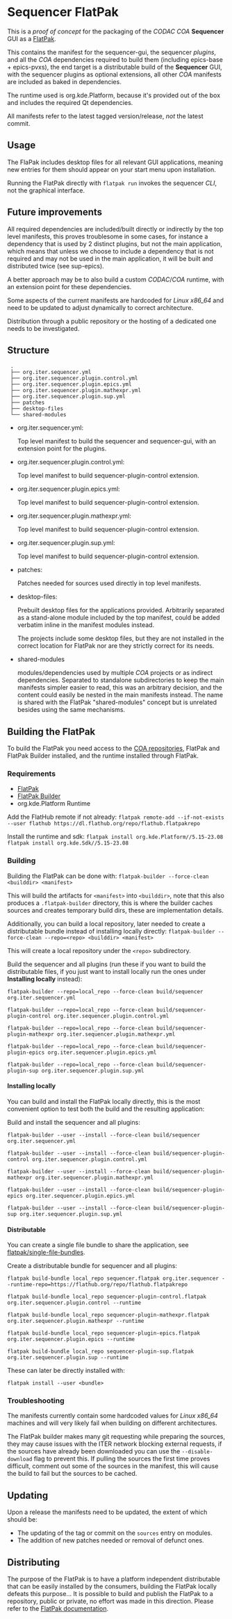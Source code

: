 # Sequencer FlatPak

This is a *proof of concept* for the packaging of the *CODAC* *COA* **Sequencer** GUI as a [FlatPak](https://www.flatpak.org).

This contains the manifest for the sequencer-gui, the sequencer *plugins*, and all the *COA* dependencies required to build them (including epics-base + epics-pvxs), the end target is a distributable build of the **Sequencer** GUI, with the sequencer plugins as optional extensions, all other *COA* manifests are included as baked in dependencies.

The runtime used is org.kde.Platform, because it's provided out of the box and includes the required Qt dependencies.

All manifests refer to the latest tagged version/release, *not* the latest commit.

## Usage

The FlaPak includes desktop files for all relevant GUI applications, meaning new entries for them should appear on your start menu upon installation.

Running the FlatPak directly with `flatpak run` invokes the sequencer *CLI*, not the graphical interface.

## Future improvements

All required dependencies are included/built directly or indirectly by the top level manifests, this proves troublesome in some cases, for instance a dependency that is used by 2 distinct plugins, but not the main application, which means that unless we choose to include a dependency that is not required and may not be used in the main application, it will be built and distributed twice (see sup-epics).

A better approach may be to also build a custom *CODAC*/*COA* runtime, with an extension point for these dependencies.

Some aspects of the current manifests are hardcoded for *Linux x86_64* and need to be updated to adjust dynamically to correct architecture.

Distribution through a public repository or the hosting of a dedicated one needs to be investigated.

## Structure
```
 .
 ├── org.iter.sequencer.yml
 ├── org.iter.sequencer.plugin.control.yml
 ├── org.iter.sequencer.plugin.epics.yml
 ├── org.iter.sequencer.plugin.mathexpr.yml
 ├── org.iter.sequencer.plugin.sup.yml
 ├── patches
 ├── desktop-files
 └── shared-modules
```

 - org.iter.sequencer.yml:

    Top level manifest to build the sequencer and sequencer-gui, with an extension point for the plugins.

 - org.iter.sequencer.plugin.control.yml:

    Top level manifest to build sequencer-plugin-control extension.

 - org.iter.sequencer.plugin.epics.yml:

    Top level manifest to build sequencer-plugin-control extension.

 - org.iter.sequencer.plugin.mathexpr.yml:

    Top level manifest to build sequencer-plugin-control extension.

 - org.iter.sequencer.plugin.sup.yml:

    Top level manifest to build sequencer-plugin-control extension.

 - patches:

    Patches needed for sources used directly in top level manifests.

 - desktop-files:

    Prebuilt desktop files for the applications provided. Arbitrarily separated as a stand-alone module included by the top manifest, could be added verbatim inline in the manifest modules instead.

    The projects include some desktop files, but they are not installed in the correct location for FlatPak nor are they strictly correct for its needs.

 - shared-modules

    modules/dependencies used by multiple *COA* projects or as indirect dependencies. Separated to standalone subdirectories to keep the main manifests simpler easier to read, this was an arbitrary decision, and the content could easily be nested in the main manifests instead. The name is shared with the FlatPak "shared-modules" concept but is unrelated besides using the same mechanisms.

## Building the FlatPak

To build the FlatPak you need access to the [COA repositories](https://git.iter.org/projects/COA), FlatPak and FlatPak Builder installed, and the runtime installed through FlatPak.

### Requirements

 - [FlatPak](https://github.com/flatpak/flatpak)
 - [FlatPak Builder](https://github.com/flatpak/flatpak-builder)
 - org.kde.Platform Runtime

Add the FlatHub remote if not already:
`flatpak remote-add --if-not-exists --user flathub https://dl.flathub.org/repo/flathub.flatpakrepo`

Install the runtime and sdk:
`flatpak install org.kde.Platform//5.15-23.08`
`flatpak install org.kde.Sdk//5.15-23.08`

### Building

Building the FlatPak can be done with:
`flatpak-builder --force-clean <builddir> <manifest>`

This will build the artifacts for `<manifest>` into `<builddir>`, note that this also produces a `.flatpak-builder` directory, this is where the builder caches sources and creates temporary build dirs, these are implementation details.

Additionally, you can build a local repository, later needed to create a distributable bundle instead of installing locally directly:
`flatpak-builder --force-clean --repo=<repo> <builddir> <manifest>`

This will create a local repository under the `<repo>` subdirectory.

Build the sequencer and all plugins (run these if you want to build the distributable files, if you just want to install locally run the ones under **Installing locally** instead):

`flatpak-builder --repo=local_repo --force-clean build/sequencer org.iter.sequencer.yml`

`flatpak-builder --repo=local_repo --force-clean build/sequencer-plugin-control org.iter.sequencer.plugin.control.yml`

`flatpak-builder --repo=local_repo --force-clean build/sequencer-plugin-mathexpr org.iter.sequencer.plugin.mathexpr.yml`

`flatpak-builder --repo=local_repo --force-clean build/sequencer-plugin-epics org.iter.sequencer.plugin.epics.yml`

`flatpak-builder --repo=local_repo --force-clean build/sequencer-plugin-sup org.iter.sequencer.plugin.sup.yml`

#### Installing locally

You can build and install the FlatPak locally directly, this is the most convenient option to test both the build and the resulting application:

Build and install the sequencer and all plugins:

`flatpak-builder --user --install --force-clean build/sequencer org.iter.sequencer.yml`

`flatpak-builder --user --install --force-clean build/sequencer-plugin-control org.iter.sequencer.plugin.control.yml`

`flatpak-builder --user --install --force-clean build/sequencer-plugin-mathexpr org.iter.sequencer.plugin.mathexpr.yml`

`flatpak-builder --user --install --force-clean build/sequencer-plugin-epics org.iter.sequencer.plugin.epics.yml`

`flatpak-builder --user --install --force-clean build/sequencer-plugin-sup org.iter.sequencer.plugin.sup.yml`

#### Distributable

You can create a single file bundle to share the application, see [flatpak/single-file-bundles](https://docs.flatpak.org/en/latest/single-file-bundles.html).

Create a distributable bundle for sequencer and all plugins:

`flatpak build-bundle local_repo sequencer.flatpak org.iter.sequencer --runtime-repo=https://flathub.org/repo/flathub.flatpakrepo`

`flatpak build-bundle local_repo sequencer-plugin-control.flatpak org.iter.sequencer.plugin.control --runtime`

`flatpak build-bundle local_repo sequencer-plugin-mathexpr.flatpak org.iter.sequencer.plugin.mathexpr --runtime`

`flatpak build-bundle local_repo sequencer-plugin-epics.flatpak org.iter.sequencer.plugin.epics --runtime`

`flatpak build-bundle local_repo sequencer-plugin-sup.flatpak org.iter.sequencer.plugin.sup --runtime`

These can later be directly installed with:

`flatpak install --user <bundle>`

### Troubleshooting

The manifests currently contain some hardcoded values for *Linux x86_64* machines and will very likely fail when building on different architectures.

The FlatPak builder makes many git requesting while preparing the sources, they may cause issues with the ITER network blocking external requests, if the sources have already been downloaded you can use the `--disable-download` flag to prevent this. If pulling the sources the first time proves difficult, comment out some of the sources in the manifest, this will cause the build to fail but the sources to be cached.

## Updating

Upon a release the manifests need to be updated, the extent of which should be:

 - The updating of the tag or commit on the `sources` entry on modules.
 - The addition of new patches needed or removal of defunct ones.

## Distributing

The purpose of the FlatPak is to have a platform independent distributable that can be easily installed by the consumers, building the FlatPak locally defeats this purpose... It is possible to build and publish the FlatPak to a repository, public or private, no effort was made in this direction. Please refer to the [FlatPak documentation](https://docs.flatpak.org/en/latest/hosting-a-repository.html).
